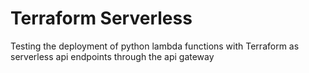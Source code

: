 # Terraform Serverless

Testing the deployment of python lambda functions with Terraform as serverless api endpoints through the api gateway
